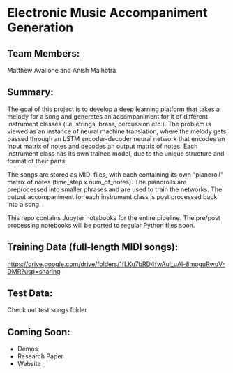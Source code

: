 # Electronic Music Accompaniment Generation

## Team Members:

Matthew Avallone and Anish Malhotra

## Summary:

The goal of this project is to develop a deep learning platform that takes a melody for a song and generates an accompaniment for it of different instrument classes (i.e. strings, brass, percussion etc.). The problem is viewed as an instance of neural machine translation, where the melody gets passed through an LSTM encoder-decoder neural network that encodes an input matrix of notes and decodes an output matrix of notes. Each instrument class has its own trained model, due to the unique structure and format of their parts.

The songs are stored as MIDI files, with each containing its own "pianoroll" matrix of notes (time_step x num_of_notes). The pianorolls are preprocessed into smaller phrases and are used to train the networks. The output accompaniment for each instrument class is post processed back into a song.

This repo contains Jupyter notebooks for the entire pipeline. The pre/post processing notebooks will be ported to regular Python files soon.

## Training Data (full-length MIDI songs):

https://drive.google.com/drive/folders/1fLKu7bRD4fwAui_uAl-8moguRwuV-DMR?usp=sharing

## Test Data:

Check out test songs folder

## Coming Soon:

* Demos
* Research Paper
* Website
